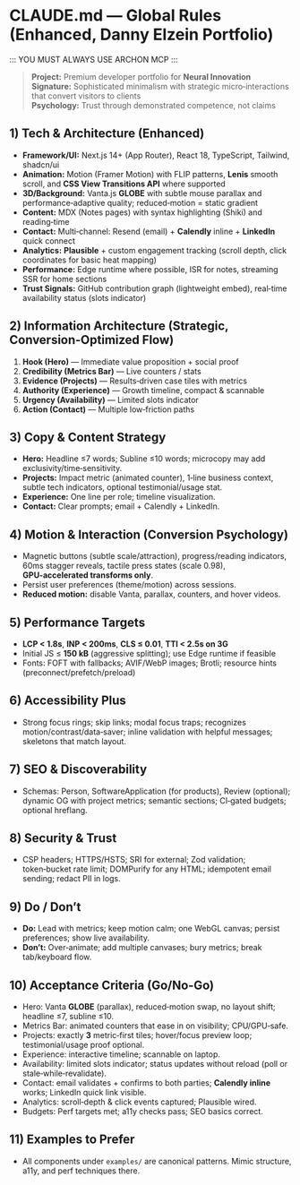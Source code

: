 # CLAUDE.md — Global Rules (Enhanced, Danny Elzein Portfolio)

::: YOU MUST ALWAYS USE ARCHON MCP :::

> **Project:** Premium developer portfolio for **Neural Innovation**  
> **Signature:** Sophisticated minimalism with strategic micro‑interactions that convert visitors to clients  
> **Psychology:** Trust through demonstrated competence, not claims

## 1) Tech & Architecture (Enhanced)
- **Framework/UI:** Next.js 14+ (App Router), React 18, TypeScript, Tailwind, shadcn/ui
- **Animation:** Motion (Framer Motion) with FLIP patterns, **Lenis** smooth scroll, and **CSS View Transitions API** where supported
- **3D/Background:** Vanta.js **GLOBE** with subtle mouse parallax and performance‑adaptive quality; reduced‑motion = static gradient
- **Content:** MDX (Notes pages) with syntax highlighting (Shiki) and reading‑time
- **Contact:** Multi‑channel: Resend (email) + **Calendly** inline + **LinkedIn** quick connect
- **Analytics:** **Plausible** + custom engagement tracking (scroll depth, click coordinates for basic heat mapping)
- **Performance:** Edge runtime where possible, ISR for notes, streaming SSR for home sections
- **Trust Signals:** GitHub contribution graph (lightweight embed), real‑time availability status (slots indicator)

## 2) Information Architecture (Strategic, Conversion‑Optimized Flow)
1. **Hook (Hero)** — Immediate value proposition + social proof
2. **Credibility (Metrics Bar)** — Live counters / stats
3. **Evidence (Projects)** — Results‑driven case tiles with metrics
4. **Authority (Experience)** — Growth timeline, compact & scannable
5. **Urgency (Availability)** — Limited slots indicator
6. **Action (Contact)** — Multiple low‑friction paths

## 3) Copy & Content Strategy
- **Hero:** Headline ≤7 words; Subline ≤10 words; microcopy may add exclusivity/time‑sensitivity.
- **Projects:** Impact metric (animated counter), 1‑line business context, subtle tech indicators, optional testimonial/usage stat.
- **Experience:** One line per role; timeline visualization.
- **Contact:** Clear prompts; email + Calendly + LinkedIn.

## 4) Motion & Interaction (Conversion Psychology)
- Magnetic buttons (subtle scale/attraction), progress/reading indicators, 60ms stagger reveals, tactile press states (scale 0.98), **GPU‑accelerated transforms only**.
- Persist user preferences (theme/motion) across sessions.
- **Reduced motion:** disable Vanta, parallax, counters, and hover videos.

## 5) Performance Targets
- **LCP < 1.8s**, **INP < 200ms**, **CLS ≤ 0.01**, **TTI < 2.5s on 3G**
- Initial JS ≤ **150 kB** (aggressive splitting); use Edge runtime if feasible
- Fonts: FOFT with fallbacks; AVIF/WebP images; Brotli; resource hints (preconnect/prefetch/preload)

## 6) Accessibility Plus
- Strong focus rings; skip links; modal focus traps; recognizes motion/contrast/data‑saver; inline validation with helpful messages; skeletons that match layout.

## 7) SEO & Discoverability
- Schemas: Person, SoftwareApplication (for products), Review (optional); dynamic OG with project metrics; semantic sections; CI‑gated budgets; optional hreflang.

## 8) Security & Trust
- CSP headers; HTTPS/HSTS; SRI for external; Zod validation; token‑bucket rate limit; DOMPurify for any HTML; idempotent email sending; redact PII in logs.

## 9) Do / Don’t
- **Do:** Lead with metrics; keep motion calm; one WebGL canvas; persist preferences; show live availability.
- **Don’t:** Over‑animate; add multiple canvases; bury metrics; break tab/keyboard flow.

## 10) Acceptance Criteria (Go/No‑Go)
- Hero: Vanta **GLOBE** (parallax), reduced‑motion swap, no layout shift; headline ≤7, subline ≤10.
- Metrics Bar: animated counters that ease in on visibility; CPU/GPU‑safe.
- Projects: exactly **3** metric‑first tiles; hover/focus preview loop; testimonial/usage proof optional.
- Experience: interactive timeline; scannable on laptop.
- Availability: limited slots indicator; status updates without reload (poll or stale‑while‑revalidate).
- Contact: email validates + confirms to both parties; **Calendly inline** works; LinkedIn quick link visible.
- Analytics: scroll‑depth & click events captured; Plausible wired.
- Budgets: Perf targets met; a11y checks pass; SEO basics correct.

## 11) Examples to Prefer
- All components under `examples/` are canonical patterns. Mimic structure, a11y, and perf techniques there.
